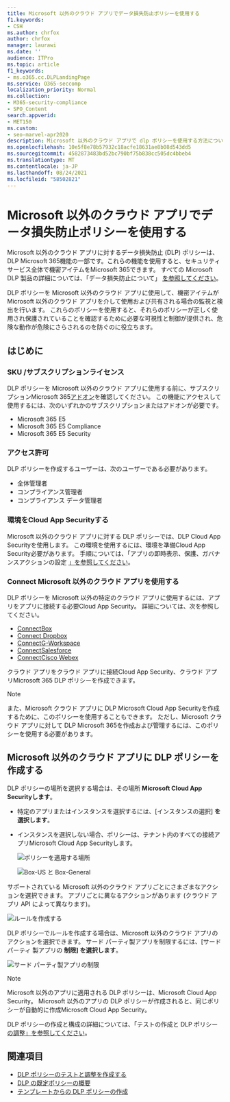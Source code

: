 ```yaml
---
title: Microsoft 以外のクラウド アプリでデータ損失防止ポリシーを使用する
f1.keywords:
- CSH
ms.author: chrfox
author: chrfox
manager: laurawi
ms.date: ''
audience: ITPro
ms.topic: article
f1_keywords:
- ms.o365.cc.DLPLandingPage
ms.service: O365-seccomp
localization_priority: Normal
ms.collection:
- M365-security-compliance
- SPO_Content
search.appverid:
- MET150
ms.custom:
- seo-marvel-apr2020
description: Microsoft 以外のクラウド アプリで dlp ポリシーを使用する方法について説明します。
ms.openlocfilehash: 10e5f8e78b57932c18acfe18631ae8b08d543dd5
ms.sourcegitcommit: 4582873483bd52bc790bf75b838cc505dc4bbeb4
ms.translationtype: MT
ms.contentlocale: ja-JP
ms.lasthandoff: 08/24/2021
ms.locfileid: "58502821"
---
```

# <a name="use-data-loss-prevention-policies-for-non-microsoft-cloud-apps"></a>Microsoft 以外のクラウド アプリでデータ損失防止ポリシーを使用する

Microsoft 以外のクラウド アプリに対するデータ損失防止 (DLP) ポリシーは、DLP Microsoft 365機能の一部です。これらの機能を使用すると、セキュリティ サービス全体で機密アイテムをMicrosoft 365できます。 すべての Microsoft DLP 製品の詳細については、「データ損失防止について」 [を参照してください](dlp-learn-about-dlp.md)。

DLP ポリシーを Microsoft 以外のクラウド アプリに使用して、機密アイテムが Microsoft 以外のクラウド アプリを介して使用および共有される場合の監視と検出を行います。 これらのポリシーを使用すると、それらのポリシーが正しく使用され保護されていることを確認するために必要な可視性と制御が提供され、危険な動作が危険にさらされるのを防ぐのに役立ちます。

## <a name="before-you-begin"></a>はじめに

### <a name="skusubscriptions-licensing"></a>SKU /サブスクリプションライセンス

DLP ポリシーを Microsoft 以外のクラウド アプリに使用する前に、サブスクリプションMicrosoft 365[アドオン](https://www.microsoft.com/microsoft-365/compare-microsoft-365-enterprise-plans?rtc=1)を確認してください。 この機能にアクセスして使用するには、次のいずれかのサブスクリプションまたはアドオンが必要です。

- Microsoft 365 E5
- Microsoft 365 E5 Compliance 
- Microsoft 365 E5 Security

### <a name="permissions"></a>アクセス許可
DLP ポリシーを作成するユーザーは、次のユーザーである必要があります。
- 全体管理者
- コンプライアンス管理者
- コンプライアンス データ管理者

### <a name="prepare-your-cloud-app-security-environment"></a>環境をCloud App Securityする

Microsoft 以外のクラウド アプリに対する DLP ポリシーでは、DLP Cloud App Securityを使用します。 この環境を使用するには、環境を準備Cloud App Security必要があります。 手順については、「アプリの即時表示、保護、ガバナンスアクションの設定 [」を参照してください](/cloud-app-security/getting-started-with-cloud-app-security#step-1-set-instant-visibility-protection-and-governance-actions-for-your-apps)。

### <a name="connect-a-non-microsoft-cloud-app"></a>Connect Microsoft 以外のクラウド アプリを使用する

DLP ポリシーを Microsoft 以外の特定のクラウド アプリに使用するには、アプリをアプリに接続する必要Cloud App Security。 詳細については、次を参照してください。

- [ConnectBox](/cloud-app-security/connect-box-to-microsoft-cloud-app-security)
- [Connect Dropbox](/cloud-app-security/connect-dropbox-to-microsoft-cloud-app-security)
- [ConnectG-Workspace](/cloud-app-security/connect-google-apps-to-microsoft-cloud-app-security)
- [ConnectSalesforce](/cloud-app-security/connect-salesforce-to-microsoft-cloud-app-security)
- [ConnectCisco Webex](/cloud-app-security/connect-webex-to-microsoft-cloud-app-security)

クラウド アプリをクラウド アプリに接続Cloud App Security、クラウド アプリMicrosoft 365 DLP ポリシーを作成できます。

> [!NOTE]
> また、Microsoft クラウド アプリに DLP Microsoft Cloud App Securityを作成するために、このポリシーを使用することもできます。 ただし、Microsoft クラウド アプリに対して DLP Microsoft 365を作成および管理するには、このポリシーを使用する必要があります。

## <a name="create-a-dlp-policy-to-a-non-microsoft-cloud-app"></a>Microsoft 以外のクラウド アプリに DLP ポリシーを作成する

DLP ポリシーの場所を選択する場合は、その場所 **Microsoft Cloud App Securityします**。

- 特定のアプリまたはインスタンスを選択するには、[インスタンスの選択] **を選択します**。
- インスタンスを選択しない場合、ポリシーは、テナント内のすべての接続アプリMicrosoft Cloud App Securityします。

   ![ポリシーを適用する場所](../media/1-dlp-non-microsoft-cloud-app-choose-instance.png)

   ![Box-US と Box-General](../media/2-dlp-non-microsoft-cloud-app-box.png)

サポートされている Microsoft 以外のクラウド アプリごとにさまざまなアクションを選択できます。 アプリごとに異なるアクションがあります (クラウド アプリ API によって異なります)。

![ルールを作成する](../media/3-dlp-non-microsoft-cloud-app-create-rule.png)

DLP ポリシーでルールを作成する場合は、Microsoft 以外のクラウド アプリのアクションを選択できます。 サード パーティ製アプリを制限するには、[サードパーティ 製アプリの **制限] を選択します**。

![サード パーティ製アプリの制限](../media/4-dlp-non-microsoft-cloud-app-restrict-third-party-apps.png)

> [!NOTE]
> Microsoft 以外のアプリに適用される DLP ポリシーは、Microsoft Cloud App Security。 Microsoft 以外のアプリの DLP ポリシーが作成されると、同じポリシーが自動的に作成Microsoft Cloud App Security。

DLP ポリシーの作成と構成の詳細については、「テストの作成と DLP ポリシー [の調整」を参照してください](./create-test-tune-dlp-policy.md)。

## <a name="see-also"></a>関連項目

- [DLP ポリシーのテストと調整を作成する](./create-test-tune-dlp-policy.md)
- [DLP の既定ポリシーの概要](./get-started-with-the-default-dlp-policy.md)
- [テンプレートからの DLP ポリシーの作成](./create-a-dlp-policy-from-a-template.md)
